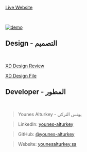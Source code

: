 <a align="center" href="https://younesalturkey.sa">Live Website</a>

<br/>

<p>
  <a href="https://younesalturkey.sa"><img src="https://github.com/younes-alturkey/younesalturkey.sa/blob/main/demo.gif" alt="demo"/></a>
</p>

## Design - التصميم

<br/>

[XD Design Review](https://xd.adobe.com/view/e1c35989-ed5f-47f5-b6ec-c0124d4829a8-b490)

[XD Design File](https://github.com/younes-alturkey/younesalturkey.sa/blob/main/younesalturkey.sa-design.xd)

## Developer - المطور

<br/>

> Younes Alturkey - يونس التركي

> LinkedIn: [younes-alturkey](https://www.linkedin.com/in/younes-alturkey/)

> GitHub: [@younes-alturkey](https://github.com/younes-alturkey)

> Website: [younesalturkey.sa](https://younesalturkey.sa)
